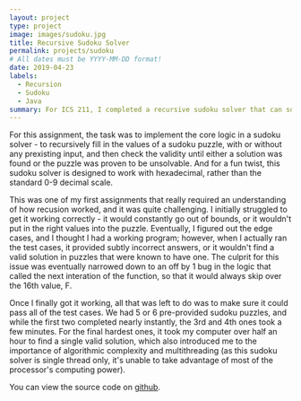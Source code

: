 ```yaml
---
layout: project
type: project
image: images/sudoku.jpg
title: Recursive Sudoku Solver
permalink: projects/sudoku
# All dates must be YYYY-MM-DD format!
date: 2019-04-23
labels:
  - Recursion
  - Sudoku
  - Java
summary: For ICS 211, I completed a recursive sudoku solver that can solve any valid sudoku.
---
```


<!--
<div class="ui small rounded images">
  <img class="ui image" src="../images/micromouse-robot.png">
  <img class="ui image" src="../images/micromouse-robot-2.jpg">
  <img class="ui image" src="../images/micromouse.jpg">
  <img class="ui image" src="../images/micromouse-circuit.png">
</div>
-->

For this assignment, the task was to implement the core logic in a sudoku solver - to recursively fill in the values of a sudoku puzzle, with or without any prexisting input, and then check the validity until either a solution was found or the puzzle was proven to be unsolvable. And for a fun twist, this sudoku solver is designed to work with hexadecimal, rather than the standard 0-9 decimal scale.

This was one of my first assignments that really required an understanding of how recusion worked, and it was quite challenging. I initially struggled to get it working correctly - it would constantly go out of bounds, or it wouldn't put in the right values into the puzzle. Eventually, I figured out the edge cases, and I thought I had a working program; however, when I actually ran the test cases, it provided subtly incorrect answers, or it wouldn't find a valid solution in puzzles that were known to have one. The culprit for this issue was eventually narrowed down to an off by 1 bug in the logic that called the next interation of the function, so that it would always skip over the 16th value, F. 

Once I finally got it working, all that was left to do was to make sure it could pass all of the test cases. We had 5 or 6 pre-provided sudoku puzzles, and while the first two completed nearly instantly, the 3rd and 4th ones took a few minutes. For the final hardest ones, it took my computer over half an hour to find a single valid solution, which also introduced me to the importance of algorithmic complexity and multithreading (as this sudoku solver is single thread only, it's unable to take advantage of most of the processor's computing power).

You can view the source code on [github](https://github.com/acjones8/Sudoku-Solver).



